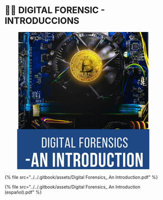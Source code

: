 # 👨‍💻 DIGITAL FORENSIC - INTRODUCCIONS



<figure><img src="../../.gitbook/assets/Digital-Forensics_-An-Introduction-pdf.png" alt=""><figcaption></figcaption></figure>



{% file src="../../.gitbook/assets/Digital Forensics_ An Introduction.pdf" %}



{% file src="../../.gitbook/assets/Digital Forensics_ An Introduction (español).pdf" %}
